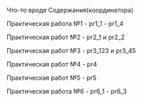 Что-то вроде Содержания(координатора)

Практическая работа №1 - pr1_1 - pr1_4 

Практическая работ №2 - pr2_1 и pr2_2

Практическая работ №3 - pr3_123 и pr3_45

Практическая работ №4 - pr4 

Практическая работ №5 - pr5

Практическая работа №6 - pr6_1 - pr6_3

